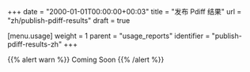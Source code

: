 +++
date = "2000-01-01T00:00:00+00:03"
title = "发布 Pdiff 结果"
url = "zh/publish-pdiff-results"
draft = true

[menu.usage]
  weight = 1
  parent = "usage_reports"
  identifier = "publish-pdiff-results-zh"
+++

{{% alert warn %}}
Coming Soon
{{% /alert %}}
